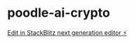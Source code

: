 # poodle-ai-crypto

[Edit in StackBlitz next generation editor ⚡️](https://stackblitz.com/~/github.com/kolasaniv1996/poodle-ai-crypto)